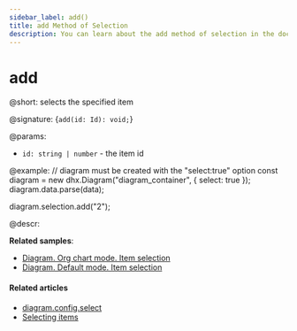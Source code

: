 ```yaml
---
sidebar_label: add()
title: add Method of Selection
description: You can learn about the add method of selection in the documentation of the DHTMLX JavaScript Diagram library. Browse developer guides and API reference, try out code examples and live demos, and download a free 30-day evaluation version of DHTMLX Diagram.
---
```


# add

@short: selects the specified item

@signature: {`add(id: Id): void;`}

@params:
- `id: string | number` - the item id

@example:
// diagram must be created with the "select:true" option
const diagram = new dhx.Diagram("diagram_container", { 
    select: true 
});
diagram.data.parse(data);

diagram.selection.add("2");

@descr:

**Related samples**: 

- [Diagram. Org chart mode. Item selection](https://snippet.dhtmlx.com/jyoxn5h7)
- [Diagram. Default mode. Item selection](https://snippet.dhtmlx.com/tcny4obw)

#### Related articles

- [diagram.config.select](../../../api/diagram/select_property/)
- [Selecting items](../../../guides/manipulating_items/#selecting-items)
